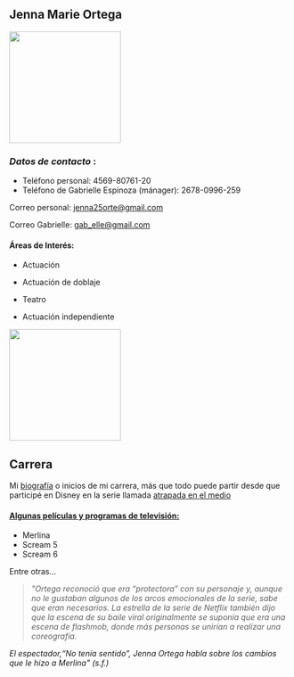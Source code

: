 ## **Jenna Marie Ortega**

<img src= "https://media.glamourmagazine.co.uk/photos/639717c7f45aa20b3cba33fc/3:4/w_1440,h_1920,c_limit/JENNA%20ORTEGA%20121222%20GettyImages-1441292947_SQ.jpeg" width= "200">

### *Datos de contacto* : 
* Teléfono personal: 4569-80761-20
* Teléfono de Gabrielle Espinoza (mánager): 2678-0996-259

Correo personal: jenna25orte@gmail.com

Correo Gabrielle: gab_elle@gmail.com

#### Áreas de Interés: 
- Actuación

- Actuación de doblaje

- Teatro

- Actuación independiente

<img src="img/jenna.webp" width= "200">

## Carrera

Mi [biografía](https://www.imdb.com/name/nm4911194/bio) o inicios de mi carrera, más que todo puede partir desde que participé en Disney en la serie llamada [atrapada en el medio](https://es.wikipedia.org/wiki/Stuck_in_the_Middle)


####  <u> Algunas películas y programas de televisión:</u>
- Merlina
- Scream 5
- Scream 6


Entre otras...


 > *"Ortega reconoció que era “protectora” con su personaje y, aunque no le gustaban algunos de los arcos emocionales de la serie, sabe que eran necesarios. La estrella de la serie de Netflix también dijo que la escena de su baile viral originalmente se suponía que era una escena de flashmob, donde más personas se unirían a realizar una coreografía.*  
 
*El espectador,“No tenía sentido”, Jenna Ortega habla sobre los cambios que le hizo a Merlina" (s.f.)*



